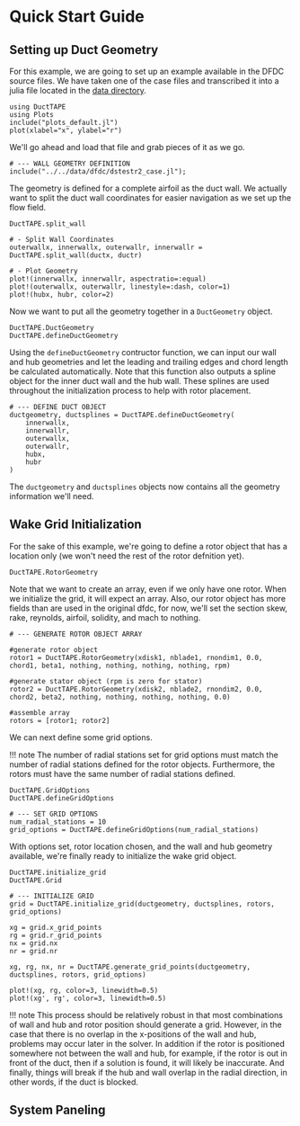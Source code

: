 # Quick Start Guide

## Setting up Duct Geometry

For this example, we are going to set up an example available in the DFDC source files.
We have taken one of the case files and transcribed it into a julia file located in the [data directory](../../data/dfdc/dstestr2_case.jl).

```@setup geom
using DuctTAPE
using Plots
include("plots_default.jl")
plot(xlabel="x", ylabel="r")
```

We'll go ahead and load that file and grab pieces of it as we go.

```@example geom
# --- WALL GEOMETRY DEFINITION
include("../../data/dfdc/dstestr2_case.jl");

```

The geometry is defined for a complete airfoil as the duct wall.
We actually want to split the duct wall coordinates for easier navigation as we set up the flow field.

```@docs
DuctTAPE.split_wall
```

```@example geom
# - Split Wall Coordinates
outerwallx, innerwallx, outerwallr, innerwallr = DuctTAPE.split_wall(ductx, ductr)

# - Plot Geometry
plot!(innerwallx, innerwallr, aspectratio=:equal)
plot!(outerwallx, outerwallr, linestyle=:dash, color=1)
plot!(hubx, hubr, color=2)
```


Now we want to put all the geometry together in a `DuctGeometry` object.

```@docs
DuctTAPE.DuctGeometry
DuctTAPE.defineDuctGeometry
```

Using the `defineDuctGeometry` contructor function, we can input our wall and hub geometries and let the leading and trailing edges and chord length be calculated automatically.
Note that this function also outputs a spline object for the inner duct wall and the hub wall.
These splines are used throughout the initialization process to help with rotor placement.

```@example geom
# --- DEFINE DUCT OBJECT
ductgeometry, ductsplines = DuctTAPE.defineDuctGeometry(
    innerwallx,
    innerwallr,
    outerwallx,
    outerwallr,
    hubx,
    hubr
)
```

The `ductgeometry` and `ductsplines` objects now contains all the geometry information we'll need.

## Wake Grid Initialization

For the sake of this example, we're going to define a rotor object that has a location only (we won't need the rest of the rotor defnition yet).

```@docs
DuctTAPE.RotorGeometry
```

Note that we want to create an array, even if we only have one rotor.  When we initialize the grid, it will expect an array.
Also, our rotor object has more fields than are used in the original dfdc, for now, we'll set the section skew, rake, reynolds, airfoil, solidity, and mach to nothing.

```@example geom
# --- GENERATE ROTOR OBJECT ARRAY

#generate rotor object
rotor1 = DuctTAPE.RotorGeometry(xdisk1, nblade1, rnondim1, 0.0, chord1, beta1, nothing, nothing, nothing, nothing, rpm)

#generate stator object (rpm is zero for stator)
rotor2 = DuctTAPE.RotorGeometry(xdisk2, nblade2, rnondim2, 0.0, chord2, beta2, nothing, nothing, nothing, nothing, 0.0)

#assemble array
rotors = [rotor1; rotor2]
```

We can next define some grid options.

!!! note
    The number of radial stations set for grid options must match the number of radial stations defined for the rotor objects.
    Furthermore, the rotors must have the same number of radial stations defined.


```@docs
DuctTAPE.GridOptions
DuctTAPE.defineGridOptions
```

```@example geom
# --- SET GRID OPTIONS
num_radial_stations = 10
grid_options = DuctTAPE.defineGridOptions(num_radial_stations)
```

With options set, rotor location chosen, and the wall and hub geometry available, we're finally ready to initialize the wake grid object.

```@docs
DuctTAPE.initialize_grid
DuctTAPE.Grid
```

```@example geom
# --- INITIALIZE GRID
grid = DuctTAPE.initialize_grid(ductgeometry, ductsplines, rotors, grid_options)

xg = grid.x_grid_points
rg = grid.r_grid_points
nx = grid.nx
nr = grid.nr

xg, rg, nx, nr = DuctTAPE.generate_grid_points(ductgeometry, ductsplines, rotors, grid_options)

plot!(xg, rg, color=3, linewidth=0.5)
plot!(xg', rg', color=3, linewidth=0.5)
```


!!! note
    This process should be relatively robust in that most combinations of wall and hub and rotor position should generate a grid.
    However, in the case that there is no overlap in the x-positions of the wall and hub, problems may occur later in the solver.
    In addition if the rotor is positioned somewhere not between the wall and hub, for example, if the rotor is out in front of the duct, then if a solution is found, it will likely be inaccurate.
    And finally, things will break if the hub and wall overlap in the radial direction, in other words, if the duct is blocked.


## System Paneling


